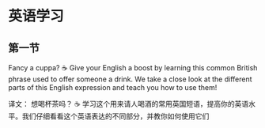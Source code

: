 # 英语学习

## 第一节

Fancy a cuppa?  ☕  Give your English a boost by learning this common British phrase used to offer someone a drink.  We take a close look at the different parts of this English expression and teach you how to use them! 

译文：
想喝杯茶吗？ ☕ 学习这个用来请人喝酒的常用英国短语，提高你的英语水平。我们仔细看看这个英语表达的不同部分，并教你如何使用它们
